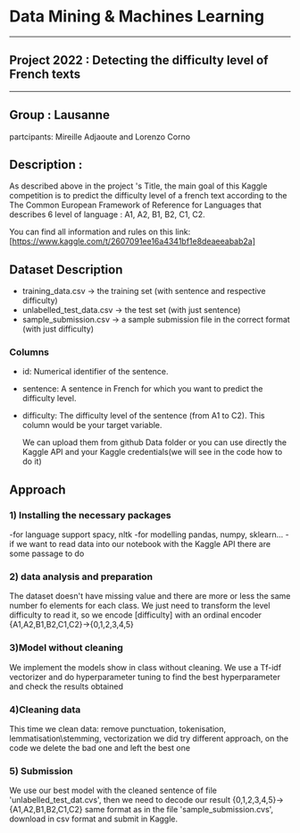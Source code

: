 
# Data Mining & Machines Learning
---
## Project 2022 : Detecting the difficulty level of French texts
---
## Group : Lausanne
partcipants: Mireille Adjaoute and Lorenzo Corno

## Description : 
As described above in the project 's Title, the main goal of this Kaggle competition is to predict the difficulty level of a french text according to the The Common European Framework of Reference for Languages that describes 6 level of language : A1, A2, B1, B2, C1, C2.

You can find all information and rules on this link:[https://www.kaggle.com/t/2607091ee16a4341bf1e8deaeeabab2a]


## Dataset Description
- training_data.csv -> the training set (with sentence and respective difficulty)
- unlabelled_test_data.csv -> the test set (with just sentence)
- sample_submission.csv -> a sample submission file in the correct format (with just difficulty)
### Columns
- id: Numerical identifier of the sentence.
- sentence: A sentence in French for which you want to predict the difficulty level.
- difficulty: The difficulty level of the sentence (from A1 to C2). This column would be your target variable.

  We can upload them from github Data folder or you can use directly the Kaggle API and your Kaggle credentials(we will see in the code how to do it)

## Approach
### 1) Installing the necessary packages 
-for language support spacy, nltk 
-for modelling pandas, numpy, sklearn...
-if we want to read data into our notebook with the Kaggle API there are some passage to do
### 2) data analysis and preparation
The dataset doesn't have missing value and there are more or less the same number fo elements for each class. We just need to transform the level difficulty to read it, so we encode [difficulty] with an ordinal encoder
  {A1,A2,B1,B2,C1,C2}->{0,1,2,3,4,5}
### 3)Model without cleaning
We implement the models show in class without cleaning. We use a Tf-idf vectorizer and do hyperparameter tuning to find the best hyperparameter and check the results obtained
### 4)Cleaning data
This time we clean data: remove punctuation, tokenisation, lemmatisation\stemming, vectorization
we did try different approach, on the code we delete the bad one and left the best one 
### 5) Submission
We use our best model with the cleaned sentence of file 'unlabelled_test_dat.cvs', then we need to decode our result {0,1,2,3,4,5}->{A1,A2,B1,B2,C1,C2} same format as in the file 'sample_submission.cvs', download in csv format and submit in Kaggle.
